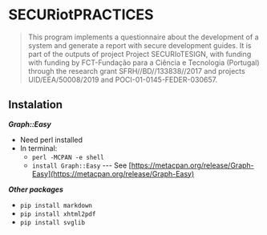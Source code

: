 # SECURiotPRACTICES

  
> This program implements a questionnaire about the development of a system and generate a report with secure development guides.
It is part of the outputs of project Project SECURIoTESIGN, with funding with funding by FCT-Fundação para a Ciência e Tecnologia (Portugal) through the research grant SFRH//BD//133838//2017 and projects UID/EEA/50008/2019 and POCI-01-0145-FEDER-030657.


## Instalation

***Graph::Easy***
* Need perl installed
* In terminal:
  * `perl -MCPAN -e shell`
  * `install Graph::Easy` ---
  See [https://metacpan.org/release/Graph-Easy](https://metacpan.org/release/Graph-Easy)


***Other packages***
* `pip install markdown`
* `pip install xhtml2pdf`
* `pip install svglib`
